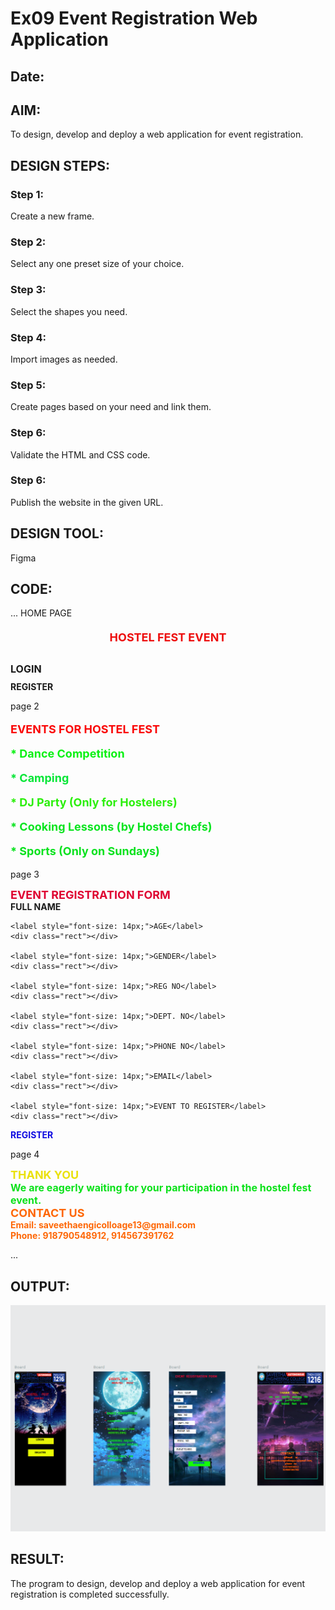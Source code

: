 # Ex09 Event Registration Web Application
## Date:

## AIM:
To design, develop and deploy a web application for event registration.

## DESIGN STEPS:

### Step 1:
Create a new frame.

### Step 2:
Select any one preset size of your choice.

### Step 3:
Select the shapes you need.

### Step 4:
Import images as needed.

### Step 5:
Create pages based on your need and link them.

### Step 6:

Validate the HTML and CSS code.

### Step 6:

Publish the website in the given URL.

## DESIGN TOOL:
Figma

## CODE:
...
HOME PAGE 

<div class="frame board">
  <div class="shape rect whats-app-i"></div>
  <div class="shape rect screenshot"></div>
  <div class="shape text" style="font-size:18px; font-weight:bold; color:#ed0d0d; text-align:center; margin-top:20px;">
    HOSTEL FEST EVENT
  </div>
  <div class="shape rect rectangle-login" style="margin-top:30px;">
    <span class="text-node" style="font-size:16px; font-weight:bold;">LOGIN</span>
  </div>
  <div class="shape rect rectangle-register" style="margin-top:10px;">
    <span class="text-node" style="font-size:14px; font-weight:bold;">REGISTER</span>
  </div>
</div>


page 2

<div class="frame board">
  <div class="shape rect img">
  </div>
  <div class="shape text events">
    <div class="text-node-html" data-x="870" data-y="178">
      <div class="rich-text">
        <p style="color: #fa0606; font-size: 18px; font-weight: bold;">EVENTS FOR HOSTEL FEST</p>
      </div>
    </div>
  </div>
  <div class="shape text activities">
    <div class="text-node-html" data-x="854" data-y="368">
      <div class="rich-text">
        <p style="color: #0af113; font-size: 18px; font-weight: bold;">* Dance Competition</p>
        <p style="color: #05e636; font-size: 18px; font-weight: bold;">* Camping</p>
        <p style="color: #2bef0b; font-size: 18px; font-weight: bold;">* DJ Party (Only for Hostelers)</p>
        <p style="color: #09e41f; font-size: 18px; font-weight: bold;">* Cooking Lessons (by Hostel Chefs)</p>
        <p style="color: #07e21d; font-size: 18px; font-weight: bold;">* Sports (Only on Sundays)</p>
      </div>
    </div>
  </div>
</div>


page 3

<div class="frame board">
  <div class="rect"></div>
  <div class="event-title" style="color: #df0432; font-size: 18px; font-weight: bold;">
    EVENT REGISTRATION FORM
  </div>
  <div class="form">
    <label style="font-size: 14px; font-weight: bold;">FULL NAME</label>
    <div class="rect"></div>

    <label style="font-size: 14px;">AGE</label>
    <div class="rect"></div>

    <label style="font-size: 14px;">GENDER</label>
    <div class="rect"></div>

    <label style="font-size: 14px;">REG NO</label>
    <div class="rect"></div>

    <label style="font-size: 14px;">DEPT. NO</label>
    <div class="rect"></div>

    <label style="font-size: 14px;">PHONE NO</label>
    <div class="rect"></div>

    <label style="font-size: 14px;">EMAIL</label>
    <div class="rect"></div>

    <label style="font-size: 14px;">EVENT TO REGISTER</label>
    <div class="rect"></div>
  </div>
  <div class="register-button" style="color: #100ce1; font-weight: bold; font-size: 14px;">
    REGISTER
  </div>
</div>


page 4

<div class="frame board">
  <div class="shape rect img">
  </div>
  <div class="shape rect screenshot">
  </div>
  <div class="text" style="color:#eae10b; font-size:18px; font-weight:bold;">
    THANK YOU
  </div>
  <div class="text" style="color:#0be11a; font-size:16px; font-weight:bold;">
    We are eagerly waiting for your participation in the hostel fest event.
  </div>
  <div class="text" style="color:#fe6706; font-size:18px; font-weight:bold;">
    CONTACT US
  </div>
  <div class="text" style="color:#fe6706; font-size:14px; font-weight:bold;">
    Email: saveethaengicolloage13@gmail.com
  </div>
  <div class="text" style="color:#fe6706; font-size:14px; font-weight:bold;">
    Phone: 918790548912, 914567391762
  </div>
</div>

...



## OUTPUT:
![alt text](<Screenshot 2024-12-19 140817-1.png>)


## RESULT:
The program to design, develop and deploy a web application for event registration is completed successfully.
